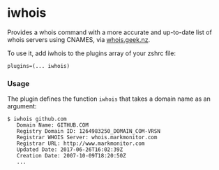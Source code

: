 # iwhois

Provides a whois command with a more accurate and up-to-date list of whois servers
using CNAMES, via [whois.geek.nz](https://github.com/iwantmyname/whois.geek.nz).

To use it, add iwhois to the plugins array of your zshrc file:
```
plugins=(... iwhois)
```

### Usage

The plugin defines the function `iwhois` that takes a domain name as an argument:

```
$ iwhois github.com
   Domain Name: GITHUB.COM
   Registry Domain ID: 1264983250_DOMAIN_COM-VRSN
   Registrar WHOIS Server: whois.markmonitor.com
   Registrar URL: http://www.markmonitor.com
   Updated Date: 2017-06-26T16:02:39Z
   Creation Date: 2007-10-09T18:20:50Z
   ...
```
